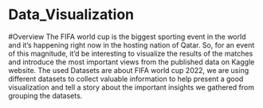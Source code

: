 # Data_Visualization
#Overview
The FIFA world cup is the biggest sporting event in the world and it’s happening
right now in the hosting nation of Qatar. So, for an event of this magnitude, it’d
be interesting to visualize the results of the matches and introduce the most
important views from the published data on Kaggle website.
The used Datasets are about FIFA world cup 2022, we are using different datasets
to collect valuable information to help present a good visualization and tell a story
about the important insights we gathered from grouping the datasets.
